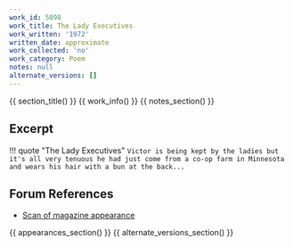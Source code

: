 ```yaml
---
work_id: 5098
work_title: The Lady Executives
work_written: '1972'
written_date: approximate
work_collected: 'no'
work_category: Poem
notes: null
alternate_versions: []
---
```


{{ section_title() }}
{{ work_info() }}
{{ notes_section() }}
## Excerpt
!!! quote "The Lady Executives"
    ```
    Victor is being kept by the ladies
    but it's all very tenuous
    he had just come from a co-op farm in Minnesota
    and wears his hair with a bun at the back...
    ```

## Forum References
- [Scan of magazine appearance](https://bukowskiforum.com/threads/pure-smutte-no-1-november-1972-the-lady-executives-the-sea-walked-in-and-out.11780/)

{{ appearances_section() }}
{{ alternate_versions_section() }}
